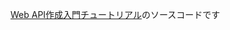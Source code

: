 [Web API作成入門チュートリアル](https://alluring-sternum-0fe.notion.site/Web-API-a0e2f30a51f04baaa8290c976eabf1f1)のソースコードです
